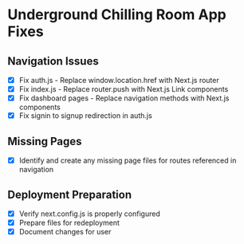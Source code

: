 # Underground Chilling Room App Fixes

## Navigation Issues
- [x] Fix auth.js - Replace window.location.href with Next.js router
- [x] Fix index.js - Replace router.push with Next.js Link components
- [x] Fix dashboard pages - Replace navigation methods with Next.js components
- [x] Fix signin to signup redirection in auth.js

## Missing Pages
- [x] Identify and create any missing page files for routes referenced in navigation

## Deployment Preparation
- [x] Verify next.config.js is properly configured
- [x] Prepare files for redeployment
- [x] Document changes for user
